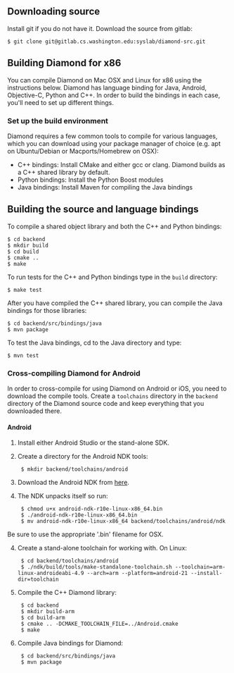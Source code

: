## Downloading source
Install git if you do not have it. Download the source from gitlab:

    $ git clone git@gitlab.cs.washington.edu:syslab/diamond-src.git

## Building Diamond for x86

You can compile Diamond on Mac OSX and Linux for x86 using the
instructions below. Diamond has language binding for Java, Android,
Objective-C, Python and C++. In order to build the bindings in each
case, you'll need to set up different things.

### Set up the build environment

Diamond requires a few common tools to compile for various languages,
which you can download using your package manager of choice (e.g. apt
on Ubuntu/Debian or Macports/Homebrew on OSX):

* C++ bindings: Install CMake and either gcc or clang. Diamond builds
  as a C++ shared library by default.
* Python bindings: Install the Python Boost modules
* Java bindings: Install Maven for compiling the Java bindings

## Building the source and language bindings
To compile a shared object library and both the C++ and Python
bindings:

	$ cd backend
	$ mkdir build
	$ cd build
	$ cmake ..
	$ make

To run tests for the C++ and Python bindings type in the `build` directory:

    $ make test

After you have compiled the C++ shared library, you can compile the
Java bindings for those libraries: 

	$ cd backend/src/bindings/java
    $ mvn package

To test the Java bindings, cd to the Java directory and type:

    $ mvn test


### Cross-compiling Diamond for Android

In order to cross-compile for using Diamond on Android or iOS, you
need to download the compile tools. Create a `toolchains` directory in
the `backend` directory of the Diamond source code and keep everything
that you downloaded there.

#### Android
1. Install either Android Studio or the stand-alone SDK.
2. Create a directory for the Android NDK tools:

        $ mkdir backend/toolchains/android

2. Download the Android NDK from [here](http://developer.android.com/ndk/downloads/index.html).

3. The NDK unpacks itself so run:

        $ chmod u+x android-ndk-r10e-linux-x86_64.bin
        $ ./android-ndk-r10e-linux-x86_64.bin
		$ mv android-ndk-r10e-linux-x86_64 backend/toolchains/android/ndk

Be sure to use the appropriate '.bin' filename for OSX.

4. Create a stand-alone toolchain for working with. On Linux:

		$ cd backend/toolchains/android
		$ ./ndk/build/tools/make-standalone-toolchain.sh --toolchain=arm-linux-androideabi-4.9 --arch=arm --platform=android-21 --install-dir=toolchain

5. Compile the C++ Diamond library:
		
		$ cd backend
		$ mkdir build-arm
		$ cd build-arm
		$ cmake .. -DCMAKE_TOOLCHAIN_FILE=../Android.cmake
		$ make

6. Compile Java bindings for Diamond:

		$ cd backend/src/bindings/java
		$ mvn package
